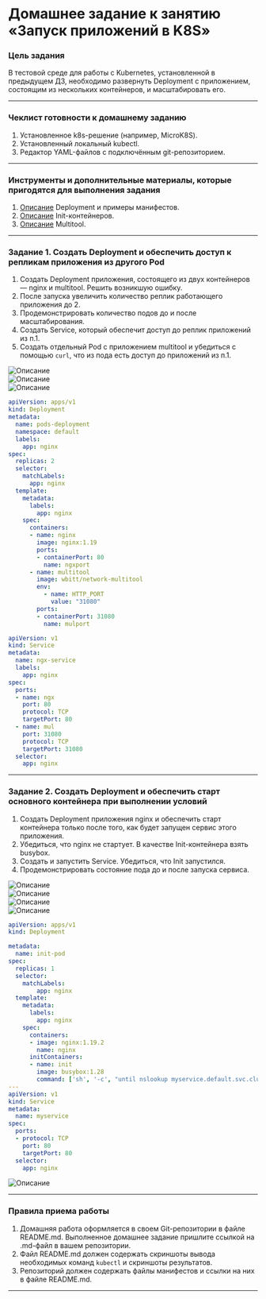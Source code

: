 # Домашнее задание к занятию «Запуск приложений в K8S»

### Цель задания

В тестовой среде для работы с Kubernetes, установленной в предыдущем ДЗ, необходимо развернуть Deployment с приложением, состоящим из нескольких контейнеров, и масштабировать его.

------

### Чеклист готовности к домашнему заданию

1. Установленное k8s-решение (например, MicroK8S).
2. Установленный локальный kubectl.
3. Редактор YAML-файлов с подключённым git-репозиторием.

------

### Инструменты и дополнительные материалы, которые пригодятся для выполнения задания

1. [Описание](https://kubernetes.io/docs/concepts/workloads/controllers/deployment/) Deployment и примеры манифестов.
2. [Описание](https://kubernetes.io/docs/concepts/workloads/pods/init-containers/) Init-контейнеров.
3. [Описание](https://github.com/wbitt/Network-MultiTool) Multitool.

------

### Задание 1. Создать Deployment и обеспечить доступ к репликам приложения из другого Pod

1. Создать Deployment приложения, состоящего из двух контейнеров — nginx и multitool. Решить возникшую ошибку.
2. После запуска увеличить количество реплик работающего приложения до 2.
3. Продемонстрировать количество подов до и после масштабирования.
4. Создать Service, который обеспечит доступ до реплик приложений из п.1.
5. Создать отдельный Pod с приложением multitool и убедиться с помощью `curl`, что из пода есть доступ до приложений из п.1.

  ![Описание](https://github.com/MaximovAA/school/blob/main/kub3-deployment2.jpg)  
  ![Описание](https://github.com/MaximovAA/school/blob/main/kub3-service1.jpg)  
  ![Описание](https://github.com/MaximovAA/school/blob/main/kub3-curlpod.jpg)  
  
```yaml
apiVersion: apps/v1
kind: Deployment
metadata:
  name: pods-deployment
  namespace: default
  labels:
    app: nginx
spec:
  replicas: 2
  selector:
    matchLabels:
      app: nginx
  template:
    metadata:
      labels:
        app: nginx
    spec:
      containers:
      - name: nginx
        image: nginx:1.19
        ports:
        - containerPort: 80
          name: ngxport
      - name: multitool
        image: wbitt/network-multitool
        env:
          - name: HTTP_PORT
            value: "31080"
        ports:
        - containerPort: 31080
          name: mulport
```

```yaml
apiVersion: v1
kind: Service
metadata:
  name: ngx-service
  labels:
    app: nginx
spec:
  ports:
  - name: ngx
    port: 80
    protocol: TCP
    targetPort: 80
  - name: mul
    port: 31080
    protocol: TCP
    targetPort: 31080
  selector:
    app: nginx
```

  
------

### Задание 2. Создать Deployment и обеспечить старт основного контейнера при выполнении условий

1. Создать Deployment приложения nginx и обеспечить старт контейнера только после того, как будет запущен сервис этого приложения.
2. Убедиться, что nginx не стартует. В качестве Init-контейнера взять busybox.
3. Создать и запустить Service. Убедиться, что Init запустился.
4. Продемонстрировать состояние пода до и после запуска сервиса.

![Описание](https://github.com/MaximovAA/school/blob/main/kub3-init.jpg)  
![Описание](https://github.com/MaximovAA/school/blob/main/kub3-nslookup.jpg)  
![Описание](https://github.com/MaximovAA/school/blob/main/kub3-initdone.jpg)  
![Описание](https://github.com/MaximovAA/school/blob/main/kuub3-service.jpg)  


```yaml
apiVersion: apps/v1
kind: Deployment

metadata:
  name: init-pod
spec:
  replicas: 1
  selector:
    matchLabels:
        app: nginx
  template:
    metadata:
      labels:
        app: nginx
    spec:
      containers:
      - image: nginx:1.19.2
        name: nginx
      initContainers:
      - name: init
        image: busybox:1.28
        command: ['sh', '-c', "until nslookup myservice.default.svc.cluster.local; do echo waiting for myservice; sleep 2; done"]
---
apiVersion: v1
kind: Service
metadata:
  name: myservice
spec:
  ports:
  - protocol: TCP
    port: 80
    targetPort: 80
  selector:
    app: nginx
```
![Описание](https://github.com/MaximovAA/school/blob/main/kub3-curlinit.jpg)

------

### Правила приема работы

1. Домашняя работа оформляется в своем Git-репозитории в файле README.md. Выполненное домашнее задание пришлите ссылкой на .md-файл в вашем репозитории.
2. Файл README.md должен содержать скриншоты вывода необходимых команд `kubectl` и скриншоты результатов.
3. Репозиторий должен содержать файлы манифестов и ссылки на них в файле README.md.

------
